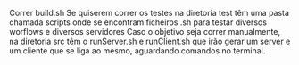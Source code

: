 Correr build.sh
Se quiserem correr os testes na diretoria test têm uma pasta chamada scripts onde se encontram ficheiros .sh para testar diversos worflows e diversos servidores
Caso o objetivo seja correr manualmente, na diretoria src têm o runServer.sh e runClient.sh que irão gerar um server e um cliente que se liga ao mesmo, aguardando comandos no terminal.

